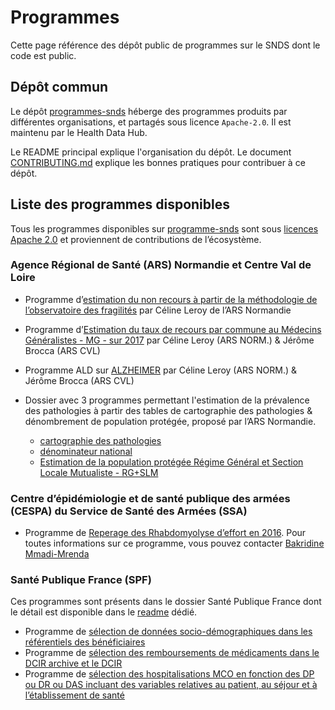 # Programmes
<!-- SPDX-License-Identifier: MPL-2.0 -->

Cette page référence des dépôt public de programmes sur le SNDS dont le code est public.


## Dépôt commun

Le dépôt [programmes-snds](https://gitlab.com/healthdatahub/programmes-snds) héberge des programmes produits par différentes organisations, et partagés sous licence `Apache-2.0`. Il est maintenu par le Health Data Hub.

Le README principal explique l'organisation du dépôt. 
Le document [CONTRIBUTING.md](https://gitlab.com/healthdatahub/programmes-snds/blob/master/CONTRIBUTING.md) explique les bonnes pratiques pour contribuer à ce dépôt.

## Liste des programmes disponibles 

Tous les programmes disponibles sur [programme-snds](https://gitlab.com/healthdatahub/programmes-snds/-/tree/master) sont sous [licences Apache 2.0](https://gitlab.com/healthdatahub/programmes-snds/-/blob/master/LICENSE) et proviennent de contributions de l’écosystème.

### Agence Régional de Santé (ARS) Normandie et Centre Val de Loire 

- Programme d’[estimation du non recours à partir de la méthodologie de l’observatoire des fragilités](https://gitlab.com/healthdatahub/programmes-snds/-/blob/master/ARS/Recours%20ou%20non-recours%20aux%20soins/NORMANDIE_estimation_nonrecours.sas) par Céline Leroy de l’ARS Normandie  

- Programme d’[Estimation du taux de recours par commune au Médecins Généralistes - MG - sur 2017](https://gitlab.com/healthdatahub/programmes-snds/-/blob/master/ARS/Recours%20ou%20non-recours%20aux%20soins/tx_recours_mg.sas) par Céline Leroy (ARS NORM.) & Jérôme Brocca (ARS CVL)

- Programme ALD sur [ALZHEIMER](https://gitlab.com/healthdatahub/programmes-snds/-/blob/master/ARS/pathologies/ALD/ALD.sas) par Céline Leroy (ARS NORM.) & Jérôme Brocca (ARS CVL)

- Dossier avec 3 programmes permettant l'estimation de la prévalence des pathologies à partir des tables de cartographie des pathologies & dénombrement de population protégée, proposé par l’ARS Normandie.
	- [cartographie des pathologies](https://gitlab.com/healthdatahub/programmes-snds/-/blob/master/ARS/pathologies/carto%20patho/NORMANDIE_carto_patho.sas) 
	- [dénominateur national](https://gitlab.com/healthdatahub/programmes-snds/-/blob/master/ARS/pathologies/carto%20patho/NORMANDIE_denominateur_national.sas)
	- [Estimation de la population protégée Régime Général et Section Locale Mutualiste - RG+SLM](https://gitlab.com/healthdatahub/programmes-snds/-/blob/master/ARS/pathologies/carto%20patho/NORMANDIE_estimation_pop_prot_correction_patho.sas)

### Centre d’épidémiologie et de santé publique des armées (CESPA) du Service de Santé des Armées (SSA)

- Programme de [Reperage des Rhabdomyolyse d’effort en 2016](https://gitlab.com/healthdatahub/programmes-snds/-/blob/master/SSA-CESPA/Rhabdomyolise_09012020.sas). Pour toutes informations sur ce programme, vous pouvez contacter [Bakridine Mmadi-Mrenda](mailto:bakridine.mmadi-mrenda@intradef.gouv.fr)

### Santé Publique France (SPF)

Ces programmes sont présents dans le dossier Santé Publique France dont le détail est disponible dans le [readme](https://gitlab.com/healthdatahub/programmes-snds/-/blob/master/Sante_publique_France/README.md) dédié. 

- Programme de [sélection de données socio-démographiques dans les référentiels des bénéficiaires](https://gitlab.com/healthdatahub/programmes-snds/-/blob/master/Sante_publique_France/infos_socio_eco_referentiels_dcir.sas)
- Programme de [sélection des remboursements de médicaments dans le DCIR archive et le DCIR](https://gitlab.com/healthdatahub/programmes-snds/-/blob/master/Sante_publique_France/prestations_medicaments_DCIR.sas)
- Programme de [sélection des hospitalisations MCO en fonction des DP ou DR ou DAS incluant des variables relatives au patient, au séjour et à l’établissement de santé](https://gitlab.com/healthdatahub/programmes-snds/-/blob/master/Sante_publique_France/sejours_pmsi_mco.sas)

